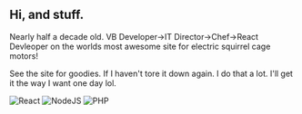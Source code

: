 ## Hi, and stuff.
Nearly half a decade old.
VB Developer->IT Director->Chef->React Devleoper on the worlds most awesome site for electric squirrel cage motors!

See the site for goodies. If I haven't tore it down again. I do that a lot. I'll get it the way I want one day lol.

![React](https://img.shields.io/badge/-React-black?&logo=react)
![NodeJS](https://img.shields.io/badge/NodeJS-black?&logo=nodedotjs)
![PHP](https://img.shields.io/badge/PHP-black?&logo=php)
<!--
**veronicahodo/veronicahodo** is a ✨ _special_ ✨ repository because its `README.md` (this file) appears on your GitHub profile.

Here are some ideas to get you started:

- 🔭 I’m currently working on ...
- 🌱 I’m currently learning ...
- 👯 I’m looking to collaborate on ...
- 🤔 I’m looking for help with ...
- 💬 Ask me about ...
- 📫 How to reach me: ...
- 😄 Pronouns: ...
- ⚡ Fun fact: ...
-->
